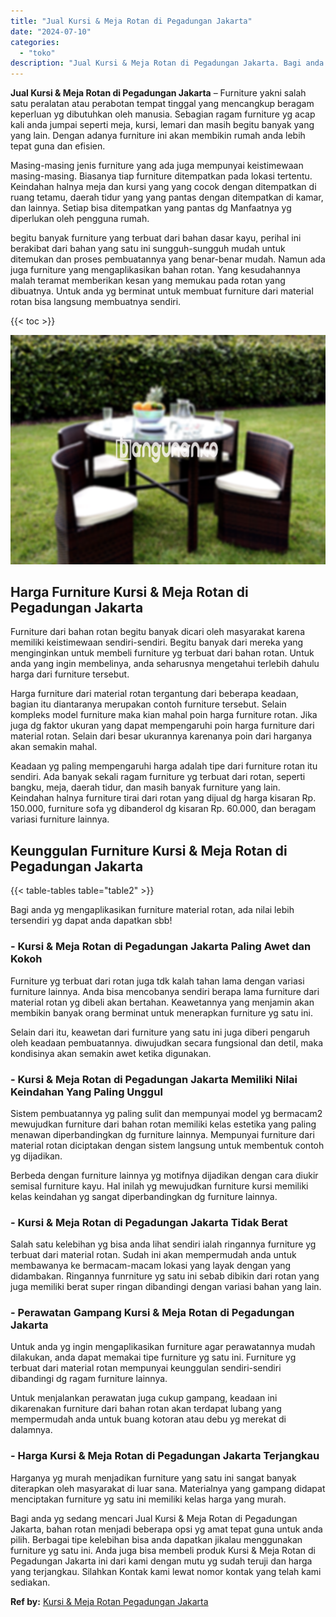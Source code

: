 ```yaml
---
title: "Jual Kursi & Meja Rotan di Pegadungan Jakarta"
date: "2024-07-10"
categories: 
  - "toko"
description: "Jual Kursi & Meja Rotan di Pegadungan Jakarta. Bagi anda yg sedang mencari Jual Kursi & Meja Rotan di Pegadungan Jakarta, bahan rotan menjadi beberapa opsi y..."
---
```


**Jual Kursi & Meja Rotan di Pegadungan Jakarta** – Furniture yakni salah satu peralatan atau perabotan tempat tinggal yang mencangkup beragam keperluan yg dibutuhkan oleh manusia. Sebagian ragam furniture yg acap kali anda jumpai seperti meja, kursi, lemari dan masih begitu banyak yang yang lain. Dengan adanya furniture ini akan membikin rumah anda lebih tepat guna dan efisien.

Masing-masing jenis furniture yang ada juga mempunyai keistimewaan masing-masing. Biasanya tiap furniture ditempatkan pada lokasi tertentu. Keindahan halnya meja dan kursi yang yang cocok dengan ditempatkan di ruang tetamu, daerah tidur yang yang pantas dengan ditempatkan di kamar, dan lainnya. Setiap bisa ditempatkan yang pantas dg Manfaatnya yg diperlukan oleh pengguna rumah.

begitu banyak furniture yang terbuat dari bahan dasar kayu, perihal ini berakibat dari bahan yang satu ini sungguh-sungguh mudah untuk ditemukan dan proses pembuatannya yang benar-benar mudah. Namun ada juga furniture yang mengaplikasikan bahan rotan. Yang kesudahannya malah teramat memberikan kesan yang memukau pada rotan yang dibuatnya. Untuk anda yg berminat untuk membuat furniture dari material rotan bisa langsung membuatnya sendiri.

{{< toc >}}

![Jual Kursi & Meja Rotan di Pegadungan Jakarta](/images/kursi-meja-rotan-murah53.png)

## Harga Furniture Kursi & Meja Rotan di Pegadungan Jakarta

Furniture dari bahan rotan begitu banyak dicari oleh masyarakat karena memiliki keistimewaan sendiri-sendiri. Begitu banyak dari mereka yang menginginkan untuk membeli furniture yg terbuat dari bahan rotan. Untuk anda yang ingin membelinya, anda seharusnya mengetahui terlebih dahulu harga dari furniture tersebut.

Harga furniture dari material rotan tergantung dari beberapa keadaan, bagian itu diantaranya merupakan contoh furniture tersebut. Selain kompleks model furniture maka kian mahal poin harga furniture rotan. Jika juga dg faktor ukuran yang dapat mempengaruhi poin harga furniture dari material rotan. Selain dari besar ukurannya karenanya poin dari harganya akan semakin mahal.

Keadaan yg paling mempengaruhi harga adalah tipe dari furniture rotan itu sendiri. Ada banyak sekali ragam furniture yg terbuat dari rotan, seperti bangku, meja, daerah tidur, dan masih banyak furniture yang lain. Keindahan halnya furniture tirai dari rotan yang dijual dg harga kisaran Rp. 150.000, furniture sofa yg dibanderol dg kisaran Rp. 60.000, dan beragam variasi furniture lainnya.

## Keunggulan Furniture Kursi & Meja Rotan di Pegadungan Jakarta

{{< table-tables table="table2" >}}

Bagi anda yg mengaplikasikan furniture material rotan, ada nilai lebih tersendiri yg dapat anda dapatkan sbb!

### \- Kursi & Meja Rotan di Pegadungan Jakarta Paling Awet dan Kokoh

Furniture yg terbuat dari rotan juga tdk kalah tahan lama dengan variasi furniture lainnya. Anda bisa mencobanya sendiri berapa lama furniture dari material rotan yg dibeli akan bertahan. Keawetannya yang menjamin akan membikin banyak orang berminat untuk menerapkan furniture yg satu ini.

Selain dari itu, keawetan dari furniture yang satu ini juga diberi pengaruh oleh keadaan pembuatannya. diwujudkan secara fungsional dan detil, maka kondisinya akan semakin awet ketika digunakan.

### \- Kursi & Meja Rotan di Pegadungan Jakarta Memiliki Nilai Keindahan Yang Paling Unggul

Sistem pembuatannya yg paling sulit dan mempunyai model yg bermacam2 mewujudkan furniture dari bahan rotan memiliki kelas estetika yang paling menawan diperbandingkan dg furniture lainnya. Mempunyai furniture dari material rotan diciptakan dengan sistem langsung untuk membentuk contoh yg dijadikan.

Berbeda dengan furniture lainnya yg motifnya dijadikan dengan cara diukir semisal furniture kayu. Hal inilah yg mewujudkan furniture kursi memiliki kelas keindahan yg sangat diperbandingkan dg furniture lainnya.

### \- Kursi & Meja Rotan di Pegadungan Jakarta Tidak Berat

Salah satu kelebihan yg bisa anda lihat sendiri ialah ringannya furniture yg terbuat dari material rotan. Sudah ini akan mempermudah anda untuk membawanya ke bermacam-macam lokasi yang layak dengan yang didambakan. Ringannya funrniture yg satu ini sebab dibikin dari rotan yang juga memiliki berat super ringan dibandingi dengan variasi bahan yang lain.

### \- Perawatan Gampang Kursi & Meja Rotan di Pegadungan Jakarta

Untuk anda yg ingin mengaplikasikan furniture agar perawatannya mudah dilakukan, anda dapat memakai tipe furniture yg satu ini. Furniture yg terbuat dari material rotan mempunyai keunggulan sendiri-sendiri dibandingi dg ragam furniture lainnya.

Untuk menjalankan perawatan juga cukup gampang, keadaan ini dikarenakan furniture dari bahan rotan akan terdapat lubang yang mempermudah anda untuk buang kotoran atau debu yg merekat di dalamnya.

### \- Harga Kursi & Meja Rotan di Pegadungan Jakarta Terjangkau

Harganya yg murah menjadikan furniture yang satu ini sangat banyak diterapkan oleh masyarakat di luar sana. Materialnya yang gampang didapat menciptakan furniture yg satu ini memiliki kelas harga yang murah.

Bagi anda yg sedang mencari Jual Kursi & Meja Rotan di Pegadungan Jakarta, bahan rotan menjadi beberapa opsi yg amat tepat guna untuk anda pilih. Berbagai tipe kelebihan bisa anda dapatkan jikalau menggunakan furniture yg satu ini. Anda juga bisa membeli produk Kursi & Meja Rotan di Pegadungan Jakarta ini dari kami dengan mutu yg sudah teruji dan harga yang terjangkau. Silahkan Kontak kami lewat nomor kontak yang telah kami sediakan.

**Ref by:** [Kursi & Meja Rotan Pegadungan Jakarta](https://id.wikipedia.org/wiki/Kursi)
